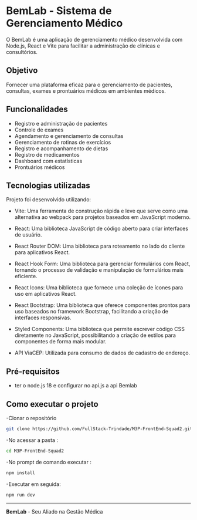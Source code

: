 # BemLab - Sistema de Gerenciamento Médico

O BemLab é uma aplicação de gerenciamento médico desenvolvida com Node.js, React e Vite para facilitar a administração de clínicas e consultórios.

## Objetivo

Fornecer uma plataforma eficaz para o gerenciamento de pacientes, consultas, exames e prontuários médicos em ambientes médicos.

## Funcionalidades

- Registro e administração de pacientes
- Controle de exames
- Agendamento e gerenciamento de consultas
- Gerenciamento de rotinas de exercícios
- Registro e acompanhamento de dietas
- Registro de medicamentos
- Dashboard com estatísticas
- Prontuários médicos

## Tecnologias utilizadas

Projeto foi desenvolvido utilizando:

- Vite: Uma ferramenta de construção rápida e leve que serve como uma alternativa ao webpack para projetos baseados em JavaScript moderno.

- React: Uma biblioteca JavaScript de código aberto para criar interfaces de usuário.

- React Router DOM: Uma biblioteca para roteamento no lado do cliente para aplicativos React.

- React Hook Form: Uma biblioteca para gerenciar formulários com React, tornando o processo de validação e manipulação de formulários mais eficiente.

- React Icons: Uma biblioteca que fornece uma coleção de ícones para uso em aplicativos React.

- React Bootstrap: Uma biblioteca que oferece componentes prontos para uso baseados no framework Bootstrap, facilitando a criação de interfaces responsivas.

- Styled Components: Uma biblioteca que permite escrever código CSS diretamente no JavaScript, possibilitando a criação de estilos para componentes de forma mais modular.

- API ViaCEP: Utilizada para consumo de dados de cadastro de endereço.

## Pré-requisitos

- ter o node.js 18 e configurar no api.js a api Bemlab

## Como executar o projeto

-Clonar o repositório
```sh 
git clone https://github.com/FullStack-Trindade/M3P-FrontEnd-Squad2.git
```
-No acessar a pasta :
```sh
cd M3P-FrontEnd-Squad2
```
-No prompt de comando executar :
```sh
npm install 
```
-Executar em seguida:
```sh
npm run dev
```

---

**BemLab** - Seu Aliado na Gestão Médica
